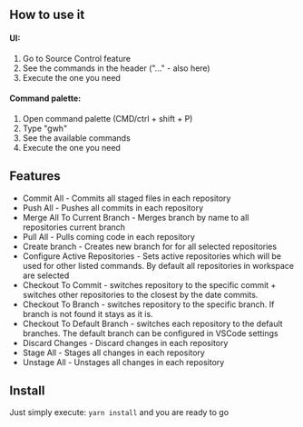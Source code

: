 ## How to use it

#### UI:

1. Go to Source Control feature
2. See the commands in the header ("..." - also here)
3. Execute the one you need

#### Command palette:

1. Open command palette (CMD/ctrl + shift + P)
2. Type "gwh"
3. See the available commands
4. Execute the one you need

## Features

- Commit All - Commits all staged files in each repository
- Push All - Pushes all commits in each repository
- Merge All To Current Branch - Merges branch by name to all repositories current branch
- Pull All - Pulls coming code in each repository
- Create branch - Creates new branch for for all selected repositories
- Configure Active Repositories - Sets active repositories which will be used for other listed commands. By default all repositories in workspace are selected
- Checkout To Commit - switches repository to the specific commit + switches other repositories to the closest by the date commits.
- Checkout To Branch - switches repository to the specific branch. If branch is not found it stays as it is.
- Checkout To Default Branch - switches each repository to the default branches. The default branch can be configured in VSCode settings
- Discard Changes - Discard changes in each repository
- Stage All - Stages all changes in each repository
- Unstage All - Unstages all changes in each repository

## Install

Just simply execute: `yarn install` and you are ready to go
